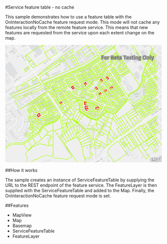 #Service feature table - no cache

This sample demonstrates how to use a feature table with the OnInteractionNoCache feature request mode. This mode will not cache any features locally from the remote feature service. This means that new features are requested from the service upon each extent change on the map.

![](screenshot.png)

##How it works

The sample creates an instance of ServiceFeatureTable by supplying the URL to the REST endpoint of the feature service. The FeatureLayer is then supplied with the ServiceFeatureTable and added to the Map. Finally, the OnInteractionNoCache feature request mode is set.

##Features
- MapView
- Map
- Basemap
- ServiceFeatureTable
- FeatureLayer